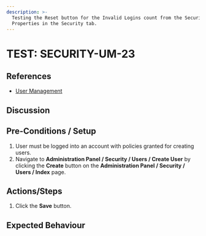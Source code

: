 ```yaml
---
description: >-
  Testing the Reset button for the Invalid Logins count from the Security
  Properties in the Security tab.
---
```


# TEST: SECURITY-UM-23

## References

* [User Management](../../../../../operations/security-administration/user-management.md)

## Discussion

## Pre-Conditions / Setup

1. User must be logged into an account with policies granted for creating users.
2. Navigate to **Administration Panel / Security / Users / Create User** by clicking the **Create** button on the **Administration Panel / Security / Users / Index** page.

## Actions/Steps

1. Click the **Save** button.   

## Expected Behaviour

